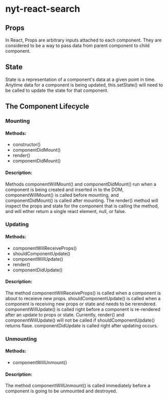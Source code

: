 # nyt-react-search

## Props

In React, Props are arbitrary inputs attached to each component. They are considered to be a way to pass data from parent component to child component. 

## State

State is a representation of a component's data at a given point in time. Anytime data for a component is being updated, this.setState() will need to be called to update the state for that component. 

## The Component Lifecycle

### Mounting

#### Methods:
- constructor()
- componentDidMount()
- render()
- componentDidMount()

#### Description:
Methods componentWillMount() and componentDidMount() run when a component is being created and inserted in to the DOM, componentWillMount() is called before mounting, and componentDidMount() is called after mounting. The render() method will inspect the props and state for the component that is calling the method, and will either return a single react element, null, or false.

### Updating

#### Methods:
- componentWillReceiveProps()
- shouldComponentUpdate()
- componentWillUpdate()
- render()
- componentDidUpdate()

#### Description:
The method componentWillReceiveProps() is called when a component is about to receieve new props. shouldComponentUpdate() is called when a component is receiving new props or state and needs to be rerendered. componentWillUpdate() is called right before a component is re-rendered after an update to props or state. Currently, render() and componentWillUpdate() will not be called if shouldComponentUpdate() returns flase. componentDidUpdate is called right after updating occurs.

### Unmounting

#### Methods:
- componentWillUnmount()

#### Description:
The method componentWillUnmount() is called immediately before a component is going to be unmounted and destroyed. 